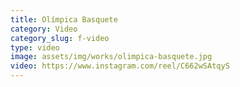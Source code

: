```yaml
---
title: Olímpica Basquete
category: Video
category_slug: f-video
type: video
image: assets/img/works/olimpica-basquete.jpg
video: https://www.instagram.com/reel/C662wSAtqyS
---
```

